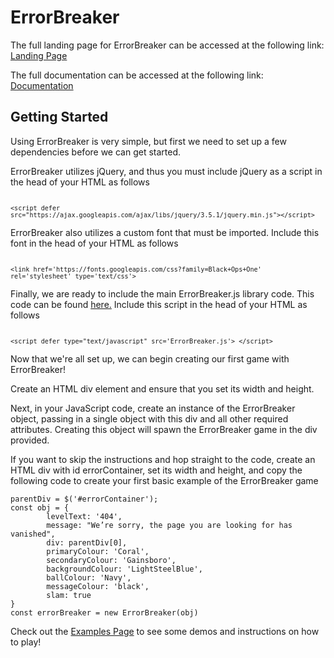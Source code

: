 # ErrorBreaker

The full landing page for ErrorBreaker can be accessed at the following link: [Landing Page](https://csc309errorbreaker.herokuapp.com/index.html#home)

The full documentation can be accessed at the following link:  [Documentation](https://csc309errorbreaker.herokuapp.com/docs.html)

## Getting Started

Using ErrorBreaker is very simple, but first we need to set up a few dependencies before we can get started.

ErrorBreaker utilizes jQuery, and thus you must include jQuery as a script in the head of your HTML as follows

<code>              `<script defer src="https://ajax.googleapis.com/ajax/libs/jquery/3.5.1/jquery.min.js"></script>` </code>

ErrorBreaker also utilizes a custom font that must be imported. Include this font in the head of your HTML as follows

<code>                `<link href='https://fonts.googleapis.com/css?family=Black+Ops+One' rel='stylesheet' type='text/css'>` 
            </code>

Finally, we are ready to include the main ErrorBreaker.js library code. This code can be found [here.](https://csc309errorbreaker.herokuapp.com/js/ErrorBreaker.js) Include this script in the head of your HTML as follows

<code>                `<script defer type="text/javascript" src='ErrorBreaker.js'> </script>` 
           </code>

Now that we're all set up, we can begin creating our first game with ErrorBreaker!

Create an HTML div element and ensure that you set its width and height.

Next, in your JavaScript code, create an instance of the ErrorBreaker object, passing in a single object with this div and all other required attributes. Creating this object will spawn the ErrorBreaker game in the div provided.

If you want to skip the instructions and hop straight to the code, create an HTML div with id errorContainer, set its width and height, and copy the following code to create your first basic example of the ErrorBreaker game

```
parentDiv = $('#errorContainer'); 
const obj = { 
        levelText: '404', 
        message: "We’re sorry, the page you are looking for has vanished", 
        div: parentDiv[0],
        primaryColour: 'Coral',
        secondaryColour: 'Gainsboro',
        backgroundColour: 'LightSteelBlue',
        ballColour: 'Navy', 
        messageColour: 'black',
        slam: true 
} 
const errorBreaker = new ErrorBreaker(obj)
```

Check out the [Examples Page](https://csc309errorbreaker.herokuapp.com/examples.html) to see some demos and instructions on how to play!


